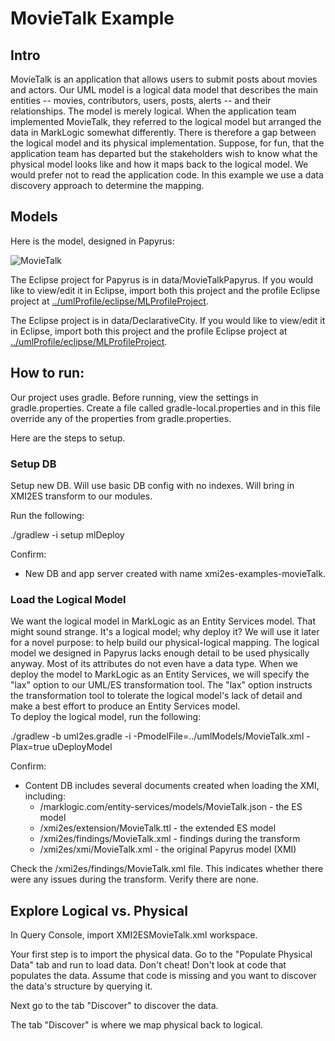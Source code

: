 # MovieTalk Example

## Intro
MovieTalk is an application that allows users to submit posts about movies and actors. Our UML model is a logical data model that describes the main entities -- movies, contributors, users, posts, alerts -- and their relationships. The model is merely logical. When the application team implemented MovieTalk, they referred to the logical model but arranged the data in MarkLogic somewhat differently. There is therefore a gap between the logical model and its physical implementation. Suppose, for fun, that the application team has departed but the stakeholders wish to know what the physical model looks like and how it maps back to the logical model. We would prefer not to read the application code. In this example we use a data discovery approach to determine the mapping.

## Models
Here is the model, designed in Papyrus:

![MovieTalk](../umlModels/MovieTalk.png)

The Eclipse project for Papyrus is in data/MovieTalkPapyrus. If you would like to view/edit it in Eclipse, import both this project and the profile Eclipse project at [../umlProfile/eclipse/MLProfileProject](../../umlProfile/eclipse/MLProfileProject).

The Eclipse project is in data/DeclarativeCity. If you would like to view/edit it in Eclipse, import both this project and the profile Eclipse project at [../umlProfile/eclipse/MLProfileProject](../../umlProfile/eclipse/MLProfileProject).

## How to run:

Our project uses gradle. Before running, view the settings in gradle.properties. Create a file called gradle-local.properties and in this file override any of the properties from gradle.properties.

Here are the steps to setup.

### Setup DB
Setup new DB. Will use basic DB config with no indexes. Will bring in XMI2ES transform to our modules.

Run the following:

./gradlew -i setup mlDeploy

Confirm:
- New DB and app server created with name xmi2es-examples-movieTalk.

### Load the Logical Model

We want the logical model in MarkLogic as an Entity Services model. That might sound strange. It's a logical model; why deploy it? We will use it later for a novel purpose: to help build our physical-logical mapping. The logical model we designed in Papyrus lacks enough detail to be used physically anyway. Most of its attributes do not even have a data type. When we deploy the model to MarkLogic as an Entity Services, we will specify the "lax" option to our UML/ES transformation tool. The "lax" option instructs the transformation tool to tolerate the logical model's lack of detail and make a best effort to produce an Entity Services model.  
To deploy the logical model, run the following:

./gradlew -b uml2es.gradle -i -PmodelFile=../umlModels/MovieTalk.xml -Plax=true uDeployModel

Confirm:
- Content DB includes several documents created when loading the XMI, including:
	* /marklogic.com/entity-services/models/MovieTalk.json - the ES model
	* /xmi2es/extension/MovieTalk.ttl - the extended ES model
	* /xmi2es/findings/MovieTalk.xml - findings during the transform
	* /xmi2es/xmi/MovieTalk.xml - the original Papyrus model (XMI)

Check the /xmi2es/findings/MovieTalk.xml file. This indicates whether there were any issues during the transform. Verify there are none.

## Explore Logical vs. Physical
In Query Console, import XMI2ESMovieTalk.xml workspace. 

Your first step is to import the physical data. Go to the "Populate Physical Data" tab and run to load data. Don't cheat! Don't look at code that populates the data. Assume that code is missing and you want to discover the data's structure by querying it.

Next go to the tab "Discover" to discover the data.

The tab "Discover" is where we map physical back to logical. 

